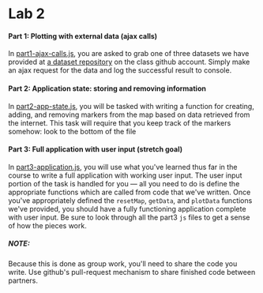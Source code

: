 # Lab 2

#### Part 1: Plotting with external data (ajax calls)

In [part1-ajax-calls.js](js/part1-ajax-calls.js), you are asked to grab
one of three datasets we have provided at [a dataset
repository](https://github.com/CPLN-692-401/datasets/tree/master/json)
on the class github account. Simply make an ajax request for the data and
log the successful result to console.


#### Part 2: Application state: storing and removing information

In [part2-app-state.js](js/part2-app-state.js), you will be
tasked with writing a function for creating, adding, and removing
markers from the map based on data retrieved from the internet. This
task will require that you keep track of the markers somehow: look to
the bottom of the file

#### Part 3: Full application with user input (stretch goal)

In [part3-application.js](js/part3-application.js), you will use
what you've learned thus far in the course to write a full application
with working user input. The user input portion of the task is handled
for you — all you need to do is define the appropriate functions which
are called from code that we've written. Once you've appropriately
defined the `resetMap`, `getData`, and `plotData` functions we've
provided, you should have a fully functioning application complete with
user input. Be sure to look through all the part3 `js` files to get a
sense of how the pieces work.

##### NOTE:

Because this is done as group work, you'll need to share the code you
write. Use github's pull-request mechanism to share finished code
between partners.
